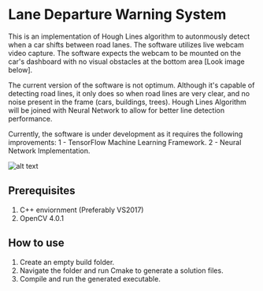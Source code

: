 # Lane Departure Warning System

This is an implementation of Hough Lines algorithm to autonmously detect when a car shifts between road lanes. The software utilizes live webcam video capture. The software expects the webcam to be mounted on the car's dashboard with no visual obstacles at the bottom area [Look image below]. 

The current version of the software is not optimum. Although it's capable of detecting road lines, it only does so when road lines are very clear, and no noise present in the frame (cars, buildings, trees). Hough Lines Algorithm will be joined with Neural Network to allow for better line detection performance.

Currently, the software is under development as it requires the following improvements:
1 - TensorFlow Machine Learning Framework.
2 - Neural Network Implementation.

![alt text](https://github.com/oisy92/Lane-Departure-Warning-System/blob/master/images/LDWS.PNG)

## Prerequisites
1. C++ enviornment (Preferably VS2017)
2. OpenCV 4.0.1

## How to use
1. Create an empty build folder.
2. Navigate the folder and run Cmake to generate a solution files.
3. Compile and run the generated executable.
